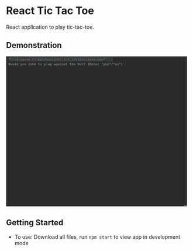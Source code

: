 # React Tic Tac Toe
React application to play tic-tac-toe. 

## Demonstration
![Alt Text](https://github.com/abwilson2020/TicTacToeConsole/blob/master/gameplay1.3.0.gif)

## Getting Started

- To use: Download all files, run `npm start` to view app in development mode
